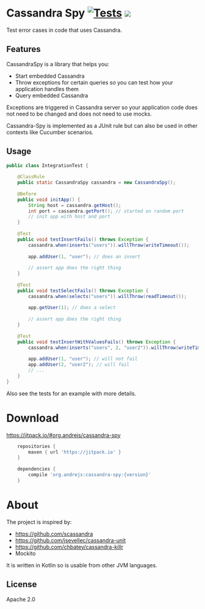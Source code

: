 # Cassandra Spy [![Tests](https://circleci.com/gh/ajermakovics/cassandra-spy.svg?style=shield)](https://circleci.com/gh/ajermakovics/cassandra-spy) [![](https://jitpack.io/v/org.andrejs/cassandra-spy.svg)](https://jitpack.io/#org.andrejs/cassandra-spy)

Test error cases in code that uses Cassandra.

## Features

CassandraSpy is a library that helps you:

- Start embedded Cassandra
- Throw exceptions for certain queries so you can test how your application handles them
- Query embedded Cassandra

Exceptions are triggered in Cassandra server so your application code does not need to be changed 
and does not need to use mocks.

Cassandra-Spy is implemented as a JUnit rule but can also be used in other contexts like Cucumber scenarios.

## Usage

```java
public class IntegrationTest {
    
    @ClassRule
    public static CassandraSpy cassandra = new CassandraSpy();
    
    @Before
    public void initApp() {
        String host = cassandra.getHost();
        int port = cassandra.getPort(); // started on random port
        // init app with host and port
    }
    
    @Test
    public void testInsertFails() throws Exception {
        cassandra.when(inserts("users")).willThrow(writeTimeout());
        
        app.addUser(1, "user"); // does an insert
        
        // assert app does the right thing
    }
    
    @Test
    public void testSelectFails() throws Exception {
        cassandra.when(selects("users")).willThrow(readTimeout());
        
        app.getUser(1); // does a select
        
        // assert app does the right thing
    }
    
    @Test
    public void testInsertWithValuesFails() throws Exception {
        cassandra.when(inserts("users", 2, "user2")).willThrow(writeTimeout());
        
        app.addUser(1, "user"); // will not fail
        app.addUser(2, "user2"); // will fail
        // ...
    }
}

```

Also see the tests for an example with more details.

# Download

https://jitpack.io/#org.andrejs/cassandra-spy

```gradle
    repositories {
        maven { url 'https://jitpack.io' }
    }
    
    dependencies {
        compile 'org.andrejs:cassandra-spy:{version}'
    }
```

# About

The project is inspired by:
 - https://github.com/scassandra
 - https://github.com/jsevellec/cassandra-unit
 - https://github.com/chbatey/cassandra-killr
 - Mockito
    
It is written in Kotlin so is usable from other JVM languages.

## License

Apache 2.0
